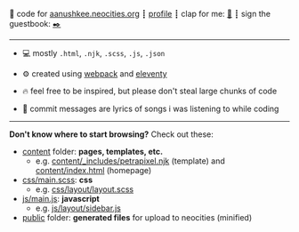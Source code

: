 :ribbon: code for [aanushkee.neocities.org](https://petrapixel.neocities.org/) ┋ [profile](https://neocities.org/site/petrapixel) ┋ clap for me: [:clap:](http://clap.fc2.com/post/petrapixel/?url=https%3A%2F%2Fpetrapixel.neocities.org%2F&title=petrapixel) ┋ sign the guestbook: [:black_nib:](http://users3.smartgb.com/g/g.php?a=s&i=g36-36055-1e)

---

- :computer: mostly `.html`, `.njk`, `.scss`, `.js`, `.json`

- :gear: created using [webpack](https://webpack.js.org/) and [eleventy](https://www.11ty.dev/)

- :fire: feel free to be inspired, but please don't steal large chunks of code

- :musical_note: commit messages are lyrics of songs i was listening to while coding

---

**Don't know where to start browsing?** Check out these:

- [content](https://github.com/petracoding/petrapixel.neocities.org/blob/master/content) folder: **pages, templates, etc.**
  - e.g. [content/\_includes/petrapixel.njk](https://github.com/petracoding/petrapixel.neocities.org/blob/master/content/_includes/petrapixel.njk) (template) and [content/index.html](https://github.com/petracoding/petrapixel.neocities.org/blob/master/content/index.html) (homepage)
- [css/main.scss](https://github.com/petracoding/petrapixel.neocities.org/blob/master/css/main.scss): **css**
  - e.g. [css/layout/layout.scss](https://github.com/petracoding/petrapixel.neocities.org/blob/master/css/layout/layout.scss)
- [js/main.js](https://github.com/petracoding/petrapixel.neocities.org/blob/master/js/main.js): **javascript**
  - e.g. [js/layout/sidebar.js](https://github.com/petracoding/petrapixel.neocities.org/blob/master/js/layout/sidebar.js)
- [public](https://github.com/petracoding/petrapixel.neocities.org/blob/master/public) folder: **generated files** for upload to neocities (minified)

